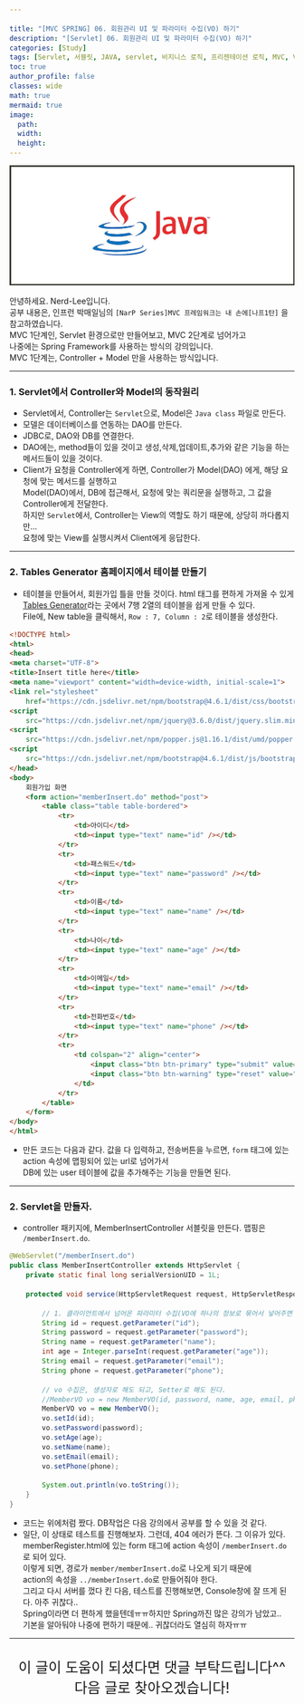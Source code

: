 ```yaml
---

title: "[MVC SPRING] 06. 회원관리 UI 및 파라미터 수집(VO) 하기"
description: "[Servlet] 06. 회원관리 UI 및 파라미터 수집(VO) 하기"
categories: [Study]
tags: [Servlet, 서블릿, JAVA, servlet, 비지니스 로직, 프리젠테이션 로직, MVC, VO]
toc: true
author_profile: false
classes: wide
math: true
mermaid: true
image:
  path: 
  width: 
  height:
---
```


![](/assets/img/etc/java.jpg)

안녕하세요. Nerd-Lee입니다.<br>
공부 내용은, 인프런 박매일님의
`[NarP Series]MVC 프레임워크는 내 손에[나프1탄]` 을 참고하였습니다.<br>
MVC 1단계인, Servlet 환경으로만 만들어보고, MVC 2단계로 넘어가고<br>
나중에는 Spring Framework를 사용하는 방식의 강의입니다.<br>
MVC 1단계는, Controller + Model 만을 사용하는 방식입니다.

---

### 1. Servlet에서 Controller와 Model의 동작원리

- Servlet에서, Controller는 `Servlet`으로, Model은 `Java class` 파일로 만든다.<br>
- 모델은 데이터베이스를 연동하는 DAO를 만든다.<br>
- JDBC로, DAO와 DB를 연결한다.<br>
- DAO에는, method들이 있을 것이고 생성,삭제,업데이트,추가와 같은 기능을 하는 메서드들이 있을 것이다.<br>
- Client가 요청을 Controller에게 하면, Controller가 Model(DAO) 에게, 해당 요청에 맞는 메서드를 실행하고<br>
Model(DAO)에서, DB에 접근해서, 요청에 맞는 쿼리문을 실행하고, 그 값을 Controller에게 전달한다.<br>
하지만 `Servlet`에서, Controller는 View의 역할도 하기 때문에, 상당히 까다롭지만...<br>
요청에 맞는 View를 실행시켜서 Client에게 응답한다.

---

### 2. Tables Generator 홈페이지에서 테이블 만들기

- 테이블을 만들어서, 회원가입 틀을 만들 것이다. html 태그를 편하게 가져올 수 있게<br>
[Tables Generator](https://www.tablesgenerator.com/html_tables#)라는 곳에서 7행 2열의 테이블을 쉽게 만들 수 있다.<br>
File에, New table을 클릭해서, `Row : 7, Column : 2`로 테이블을 생성한다.

```html
<!DOCTYPE html>
<html>
<head>
<meta charset="UTF-8">
<title>Insert title here</title>
<meta name="viewport" content="width=device-width, initial-scale=1">
<link rel="stylesheet"
	href="https://cdn.jsdelivr.net/npm/bootstrap@4.6.1/dist/css/bootstrap.min.css">
<script
	src="https://cdn.jsdelivr.net/npm/jquery@3.6.0/dist/jquery.slim.min.js"></script>
<script
	src="https://cdn.jsdelivr.net/npm/popper.js@1.16.1/dist/umd/popper.min.js"></script>
<script
	src="https://cdn.jsdelivr.net/npm/bootstrap@4.6.1/dist/js/bootstrap.bundle.min.js"></script>
</head>
<body>
	회원가입 화면
	<form action="memberInsert.do" method="post">
		<table class="table table-bordered">
			<tr>
				<td>아이디</td>
				<td><input type="text" name="id" /></td>
			</tr>
			<tr>
				<td>패스워드</td>
				<td><input type="text" name="password" /></td>
			</tr>
			<tr>
				<td>이름</td>
				<td><input type="text" name="name" /></td>
			</tr>
			<tr>
				<td>나이</td>
				<td><input type="text" name="age" /></td>
			</tr>
			<tr>
				<td>이메일</td>
				<td><input type="text" name="email" /></td>
			</tr>
			<tr>
				<td>전화번호</td>
				<td><input type="text" name="phone" /></td>
			</tr>
			<tr>
				<td colspan="2" align="center">
					<input class="btn btn-primary" type="submit" value="가입" />
					<input class="btn btn-warning" type="reset" value="취소" />
				</td>
			</tr>
		</table>
	</form>
</body>
</html>
```

- 만든 코드는 다음과 같다. 값을 다 입력하고, 전송버튼을 누르면, `form` 태그에 있는 action 속성에 맵핑되어 있는 url로 넘어가서<br>
DB에 있는 user 테이블에 값을 추가해주는 기능을 만들면 된다.

---

### 2. Servlet을 만들자.

- controller 패키지에, MemberInsertController 서블릿을 만든다. 맵핑은 `/memberInsert.do`.

```java
@WebServlet("/memberInsert.do")
public class MemberInsertController extends HttpServlet {
	private static final long serialVersionUID = 1L;
       
	protected void service(HttpServletRequest request, HttpServletResponse response) throws ServletException, IOException {
		
		// 1. 클라이언트에서 넘어온 파라미터 수집(VO에 하나의 정보로 묶어서 넣어주면 된다.)
		String id = request.getParameter("id");
		String password = request.getParameter("password");
		String name = request.getParameter("name");
		int age = Integer.parseInt(request.getParameter("age"));
		String email = request.getParameter("email");
		String phone = request.getParameter("phone");
		
		// vo 수집은, 생성자로 해도 되고, Setter로 해도 된다.
		//MemberVO vo = new MemberVO(id, password, name, age, email, phone);
		MemberVO vo = new MemberVO();
		vo.setId(id);
		vo.setPassword(password);
		vo.setAge(age);
		vo.setName(name);
		vo.setEmail(email);
		vo.setPhone(phone);
		
		System.out.println(vo.toString());
	}
}
```

- 코드는 위에처럼 짰다. DB작업은 다음 강의에서 공부를 할 수 있을 것 같다.
- 일단, 이 상태로 테스트를 진행해보자. 그런데, 404 에러가 뜬다. 그 이유가 있다.<br>
memberRegister.html에 있는 form 태그에 action 속성이 `/memberInsert.do` 로 되어 있다.<br>
이렇게 되면, 경로가 `member/memberInsert.do`로 나오게 되기 때문에<br>
action의 속성을 `../memberInsert.do`로 만들어줘야 한다.<br>
그리고 다시 서버를 껐다 킨 다음, 테스트를 진행해보면, Console창에 잘 뜨게 된다. 아주 귀찮다..<br>
Spring이라면 더 편하게 했을텐데ㅠㅠ하지만 Spring까진 많은 강의가 남았고..<br>
기본을 알아둬야 나중에 편하기 때문에.. 귀찮더라도 열심히 하자ㅠㅠ

---

<br>

<div style="font-size:25px; text-align:center">
이 글이 도움이 되셨다면 댓글 부탁드립니다^^<br>
다음 글로 찾아오겠습니다!

</div>
